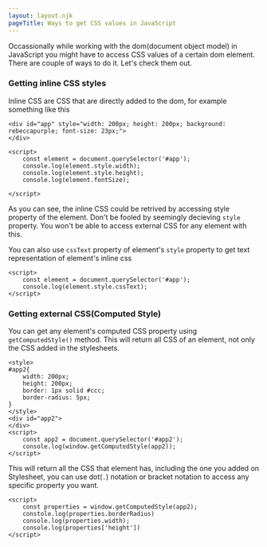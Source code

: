 ```yaml
---
layout: layout.njk
pageTitle: Ways to get CSS values in JavaScript
---
```

Occassionally while working with the dom(document object model) in JavaScript you might have to access CSS values of a certain dom element. There are couple of ways to do it. Let's check them out.

### Getting inline CSS styles

Inline CSS are CSS that are directly added to the dom, for example something like this

```
<div id="app" style="width: 200px; height: 200px; background: rebeccapurple; font-size: 23px;">
</div>

<script>
	const element = document.querySelector('#app');
	console.log(element.style.width);
	console.log(element.style.height);
	console.log(element.fontSize);
	
</script>

```
As you can see, the inline CSS could be retrived by accessing style property of the element. Don't be fooled by seemingly decieving `style` property. You won't be able to access external CSS for any element with this.

You can also use `cssText` property of element's `style` property to get text representation of element's inline css

```
<script>
	const element = document.querySelector('#app');
	console.log(element.style.cssText);
</script>
```

### Getting external CSS(Computed Style)

You can get any element's computed CSS property using `getComputedStyle()` method. This will return all CSS of an element, not only the CSS added in the stylesheets.

```
<style>
#app2{
	width: 200px;
	height: 200px;
	border: 1px solid #ccc;
	border-radius: 5px;
}
</style>
<div id="app2">
</div>
<script>
	const app2 = document.querySelector('#app2');
	console.log(window.getComputedStyle(app2));
</script>
```
This will return all the CSS that element has, including the one you added on Stylesheet, you can use dot(`.`) notation or bracket notation to access any specific property you want.

```
<script>
	const properties = window.getComputedStyle(app2);
	constole.log(properties.borderRadius)
	console.log(properties.width);
	console.log(properties['height'])
</script>
```

	